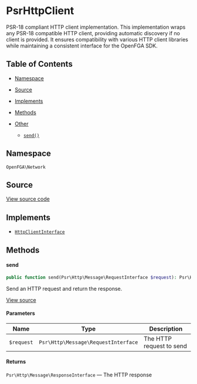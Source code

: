 # PsrHttpClient

PSR-18 compliant HTTP client implementation. This implementation wraps any PSR-18 compatible HTTP client, providing automatic discovery if no client is provided. It ensures compatibility with various HTTP client libraries while maintaining a consistent interface for the OpenFGA SDK.

## Table of Contents

- [Namespace](#namespace)
- [Source](#source)
- [Implements](#implements)
- [Methods](#methods)

- [Other](#other)
  - [`send()`](#send)

## Namespace

`OpenFGA\Network`

## Source

[View source code](https://github.com/evansims/openfga-php/blob/main/src/Network/PsrHttpClient.php)

## Implements

- [`HttpClientInterface`](HttpClientInterface.md)

## Methods

#### send

```php
public function send(Psr\Http\Message\RequestInterface $request): Psr\Http\Message\ResponseInterface

```

Send an HTTP request and return the response.

[View source](https://github.com/evansims/openfga-php/blob/main/src/Network/PsrHttpClient.php#L44)

#### Parameters

| Name       | Type                                | Description              |
| ---------- | ----------------------------------- | ------------------------ |
| `$request` | `Psr\Http\Message\RequestInterface` | The HTTP request to send |

#### Returns

`Psr\Http\Message\ResponseInterface` — The HTTP response
